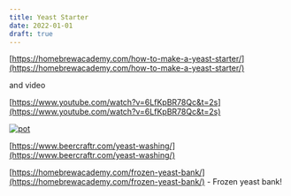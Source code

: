 ```yaml
---
title: Yeast Starter 
date: 2022-01-01
draft: true 
---
```



[https://homebrewacademy.com/how-to-make-a-yeast-starter/](https://homebrewacademy.com/how-to-make-a-yeast-starter/)

and video

[https://www.youtube.com/watch?v=6LfKpBR78Qc&t=2s](https://www.youtube.com/watch?v=6LfKpBR78Qc&t=2s)

[![pot](/images/2021-12-30/wyeast.jpg "pot")](/images/2021-12-30/wyeast.jpg)



[https://www.beercraftr.com/yeast-washing/](https://www.beercraftr.com/yeast-washing/)



[https://homebrewacademy.com/frozen-yeast-bank/](https://homebrewacademy.com/frozen-yeast-bank/) - Frozen yeast bank!


